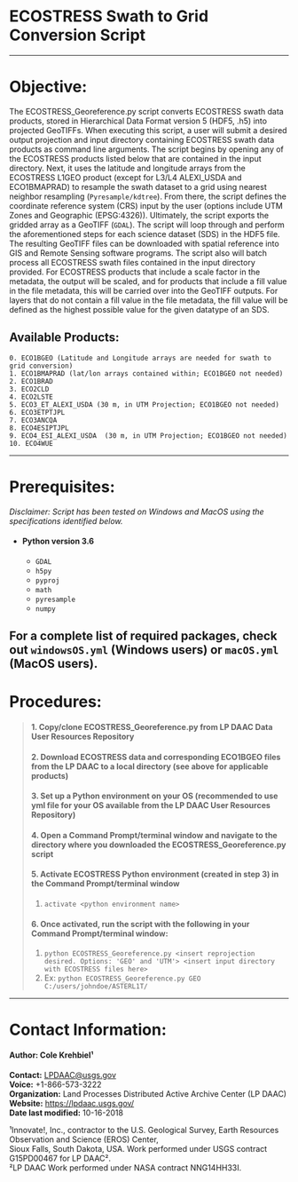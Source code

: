 # ECOSTRESS Swath to Grid Conversion Script
---
# Objective:
The ECOSTRESS_Georeference.py script converts ECOSTRESS swath data products, stored in Hierarchical Data Format version 5 (HDF5, .h5) into projected GeoTIFFs. When executing this script, a user will submit a desired output projection and input directory containing ECOSTRESS swath data products as command line arguments. The script begins by opening any of the ECOSTRESS products listed below that are contained in the input directory. Next, it uses the latitude and longitude arrays from the ECOSTRESS L1GEO product (except for L3/L4 ALEXI_USDA and ECO1BMAPRAD) to resample the swath dataset to a grid using nearest neighbor resampling (`Pyresample/kdtree`). From there, the script defines the coordinate reference system (CRS) input by the user (options include UTM Zones and Geographic (EPSG:4326)). Ultimately, the script exports the gridded array as a GeoTIFF (`GDAL`). The script will loop through and perform the aforementioned steps for each science dataset (SDS) in the HDF5 file. The resulting GeoTIFF files can be downloaded with spatial reference into GIS and Remote Sensing software programs. The script also will batch process all ECOSTRESS swath files contained in the input directory provided. For ECOSTRESS products that include a scale factor in the metadata, the output will be scaled, and for products that include a fill value in the file metadata, this will be carried over into the GeoTIFF outputs. For layers that do not contain a fill value in the file metadata, the fill value will be defined as the highest possible value for the given datatype of an SDS.
## Available Products:
    0. ECO1BGEO (Latitude and Longitude arrays are needed for swath to grid conversion)
    1. ECO1BMAPRAD (lat/lon arrays contained within; ECO1BGEO not needed)  
    2. ECO1BRAD  
    3. ECO2CLD  
    4. ECO2LSTE  
    5. ECO3_ET_ALEXI_USDA (30 m, in UTM Projection; ECO1BGEO not needed)  
    6. ECO3ETPTJPL  
    7. ECO3ANCQA  
    8. ECO4ESIPTJPL  
    9. ECO4_ESI_ALEXI_USDA  (30 m, in UTM Projection; ECO1BGEO not needed)  
    10. ECO4WUE
---
# Prerequisites:
*Disclaimer: Script has been tested on Windows and MacOS using the specifications identified below.*  
+ #### Python version 3.6  
  + `GDAL`
  + `h5py`
  + `pyproj`
  + `math`
  + `pyresample`
  + `numpy`      

For a complete list of required packages, check out `windowsOS.yml` (Windows users) or `macOS.yml` (MacOS users).
---
# Procedures:
> #### 1.	Copy/clone ECOSTRESS_Georeference.py from LP DAAC Data User Resources Repository  
> #### 2.	Download ECOSTRESS data and corresponding ECO1BGEO files from the LP DAAC to a local directory (see above for applicable products)  
> #### 3. Set up a Python environment on your OS (recommended to use yml file for your OS available from the LP DAAC User Resources Repository)
> #### 4.	Open a Command Prompt/terminal window and navigate to the directory where you downloaded the ECOSTRESS_Georeference.py script  
> #### 5.	Activate ECOSTRESS Python environment (created in step 3) in the Command Prompt/terminal window  
  > 1.  `activate <python environment name>`
> #### 6.	Once activated, run the script with the following in your Command Prompt/terminal window:
  > 1.  `python ECOSTRESS_Georeference.py <insert reprojection desired. Options: 'GEO' and 'UTM'> <insert input directory with ECOSTRESS files here>`
  > 2. Ex:   `python ECOSTRESS_Georeference.py GEO C:/users/johndoe/ASTERL1T/`
---
# Contact Information:
#### Author: Cole Krehbiel¹   
**Contact:** LPDAAC@usgs.gov  
**Voice:** +1-866-573-3222  
**Organization:** Land Processes Distributed Active Archive Center (LP DAAC)  
**Website:** https://lpdaac.usgs.gov/  
**Date last modified:** 10-16-2018  

¹Innovate!, Inc., contractor to the U.S. Geological Survey, Earth Resources Observation and Science (EROS) Center,  
 Sioux Falls, South Dakota, USA. Work performed under USGS contract G15PD00467 for LP DAAC².  
²LP DAAC Work performed under NASA contract NNG14HH33I.
